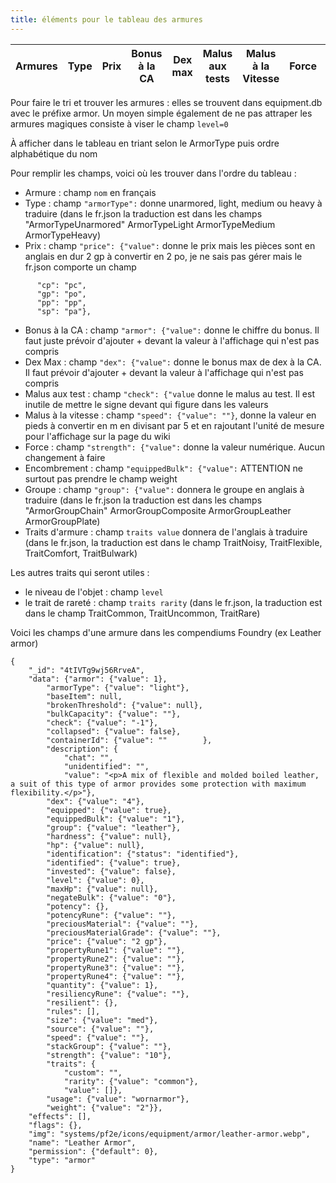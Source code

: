 ```yaml
---
title: éléments pour le tableau des armures
---
```

| Armures | Type | Prix | Bonus à la CA | Dex max | Malus aux tests | Malus à la Vitesse | Force | Encombrement | Groupe | Traits d’armure |
|:--------|:----:|:----:|:-------------:|:-------:|:---------------:|:------------------:|:-----:|:-------------|:------:|:---------------:|


Pour faire le tri et trouver les armures : elles se trouvent dans equipment.db avec le préfixe armor.
Un moyen simple également de ne pas attraper les armures magiques consiste à viser le champ `level=0` 

À afficher dans le tableau en triant selon le ArmorType puis ordre alphabétique du nom

Pour remplir les champs, voici où les trouver dans l'ordre du tableau :
- Armure : champ `nom` en français
- Type : champ `"armorType":` donne unarmored, light, medium ou heavy à traduire (dans le fr.json la traduction est dans les champs "ArmorTypeUnarmored" ArmorTypeLight ArmorTypeMedium ArmorTypeHeavy)
- Prix : champ `"price": {"value":` donne le prix mais les pièces sont en anglais en dur 2 gp à convertir en 2 po, je ne sais pas gérer mais le fr.json comporte un champ 
```CurrencyAbbreviations": {
      "cp": "pc",
      "gp": "po",
      "pp": "pp",
      "sp": "pa"},
```
- Bonus à la CA : champ `"armor": {"value":` donne le chiffre du bonus. Il faut juste prévoir d'ajouter + devant la valeur à l'affichage qui n'est pas compris
- Dex Max : champ `"dex": {"value":` donne le bonus max de dex à la CA. Il faut prévoir d'ajouter + devant la valeur à l'affichage qui n'est pas compris
- Malus aux test : champ  `"check": {"value` donne le malus au test. Il est inutile de mettre le signe devant qui figure dans les valeurs
- Malus à la vitesse : champ `"speed": {"value": ""}`, donne la valeur en pieds à convertir en m en divisant par 5 et en rajoutant l'unité de mesure pour l'affichage sur la page du wiki
- Force : champ `"strength": {"value":` donne la valeur numérique. Aucun changement à faire
- Encombrement : champ `"equippedBulk": {"value":` ATTENTION ne surtout pas prendre le champ weight
- Groupe : champ `"group": {"value":` donnera le groupe en anglais à traduire (dans le fr.json la traduction est dans les champs "ArmorGroupChain" ArmorGroupComposite ArmorGroupLeather ArmorGroupPlate)
- Traits d'armure : champ `traits value` donnera de l'anglais à traduire (dans le fr.json, la traduction est dans le champ TraitNoisy, TraitFlexible, TraitComfort, TraitBulwark) 

Les autres traits qui seront utiles :
- le niveau de l'objet : champ `level`
- le trait de rareté : champ `traits rarity` (dans le fr.json, la traduction est dans le champ TraitCommon, TraitUncommon, TraitRare)

Voici les champs d'une armure dans les compendiums Foundry (ex Leather armor)
```
{
    "_id": "4tIVTg9wj56RrveA", 
    "data": {"armor": {"value": 1},
        "armorType": {"value": "light"},
        "baseItem": null,
        "brokenThreshold": {"value": null},
        "bulkCapacity": {"value": ""},
        "check": {"value": "-1"},
        "collapsed": {"value": false},
        "containerId": {"value": ""        },
        "description": {
            "chat": "",
            "unidentified": "",
            "value": "<p>A mix of flexible and molded boiled leather, a suit of this type of armor provides some protection with maximum flexibility.</p>"},
        "dex": {"value": "4"},
        "equipped": {"value": true},
        "equippedBulk": {"value": "1"},
        "group": {"value": "leather"},
        "hardness": {"value": null},
        "hp": {"value": null},
        "identification": {"status": "identified"},
        "identified": {"value": true},
        "invested": {"value": false},
        "level": {"value": 0},
        "maxHp": {"value": null},
        "negateBulk": {"value": "0"},
        "potency": {},
        "potencyRune": {"value": ""},
        "preciousMaterial": {"value": ""},
        "preciousMaterialGrade": {"value": ""},
        "price": {"value": "2 gp"},
        "propertyRune1": {"value": ""},
        "propertyRune2": {"value": ""},
        "propertyRune3": {"value": ""},
        "propertyRune4": {"value": ""},
        "quantity": {"value": 1},
        "resiliencyRune": {"value": ""},
        "resilient": {},
        "rules": [],
        "size": {"value": "med"},
        "source": {"value": ""},
        "speed": {"value": ""},
        "stackGroup": {"value": ""},
        "strength": {"value": "10"},
        "traits": {
            "custom": "",
            "rarity": {"value": "common"},
            "value": []},
        "usage": {"value": "wornarmor"},
        "weight": {"value": "2"}},
    "effects": [],
    "flags": {},
    "img": "systems/pf2e/icons/equipment/armor/leather-armor.webp",
    "name": "Leather Armor",
    "permission": {"default": 0},
    "type": "armor"
}
```
